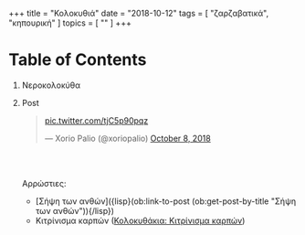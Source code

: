 +++
title = "Κολοκυθιά"
date = "2018-10-12"
tags = [ "ζαρζαβατικά", "κηπουρική" ]
topics = [ "" ]
+++


# Table of Contents



1.  Νεροκολοκύθα

2.  Post

    <p class="verse">
    <blockquote class="twitter-tweet" data-lang="en"><p lang="und" dir="ltr"><a href="<https://t.co/tjC5p90pqz>">pic.twitter.com/tjC5p90pqz</a></p>&mdash; Xorio Palio (@xoriopalio) <a href="<https://twitter.com/xoriopalio/status/1049361122736971777?ref_src=twsrc%5Etfw>">October 8, 2018</a></blockquote><br />
    <script async src="<https://platform.twitter.com/widgets.js>" charset="utf-8"></script><br />
    </p>

    Αρρώστιες:

    -   [Σήψη των ανθών]({lisp}(ob:link-to-post (ob:get-post-by-title "Σήψη των ανθών")){/lisp})
    -   Κιτρίνισμα καρπών ([Κολοκυθάκια: Κιτρίνισμα καρπών](https://www.olyplant.gr/katapolemisi-astheneion/kolokithakia-kitrinisma-karpon/))
